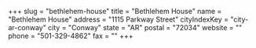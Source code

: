 +++
slug = "bethlehem-house"
title = "Bethlehem House"
name = "Bethlehem House"
address = "1115 Parkway Street"
cityIndexKey = "city-ar-conway"
city = "Conway"
state = "AR"
postal = "72034"
website = ""
phone = "501-329-4862"
fax = ""
+++
